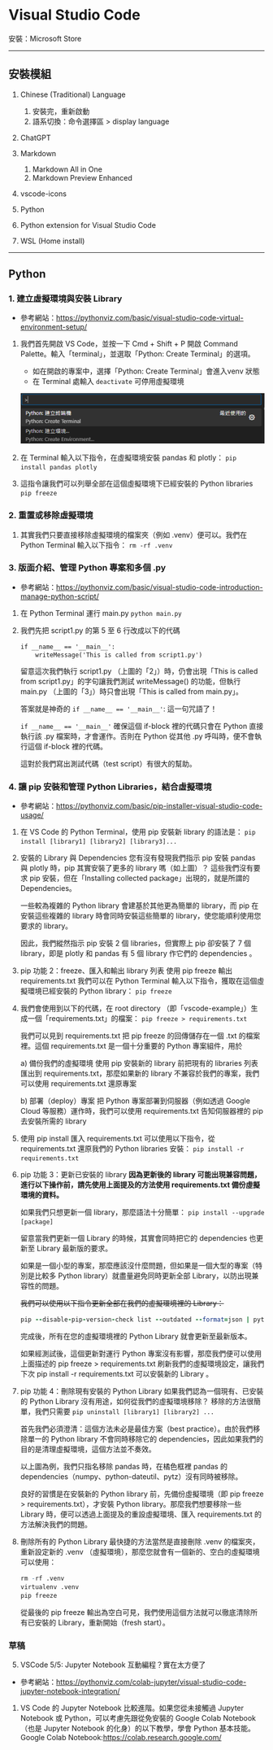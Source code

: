 # Visual Studio Code

安裝：Microsoft Store

---

## 安裝模組

1. Chinese (Traditional) Language
   1) 安裝完，重新啟動
   2) 語系切換：命令選擇區 > display language

2. ChatGPT
3. Markdown
   1) Markdown All in One
   2) Markdown Preview Enhanced
4. vscode-icons
5. Python
6. Python extension for Visual Studio Code
7. WSL (Home install)

---

## Python

### 1. 建立虛擬環境與安裝 Library

- 參考網站：<https://pythonviz.com/basic/visual-studio-code-virtual-environment-setup/>

1. 我們首先開啟 VS Code，並按一下 Cmd + Shift + P 開啟 Command Palette。輸入「terminal」，並選取「Python: Create Terminal」的選項。
   - 如在開啟的專案中，選擇「Python: Create Terminal」會進入venv 狀態
   - 在 Terminal 處輸入 `deactivate` 可停用虛擬環境

    ![Alt text](.\images/image.png)

2. 在 Terminal 輸入以下指令，在虛擬環境安裝 pandas 和  plotly：
        `pip install pandas plotly`
3. 這指令讓我們可以列舉全部在這個虛擬環境下已經安裝的 Python libraries
       `pip freeze`

### 2. 重置或移除虛擬環境

1. 其實我們只要直接移除虛擬環境的檔案夾（例如 .venv）便可以。我們在 Python Terminal 輸入以下指令：
        `rm -rf .venv`

### 3. 版面介紹、管理 Python 專案和多個 .py

- 參考網站：<https://pythonviz.com/basic/visual-studio-code-introduction-manage-python-script/>

1. 在 Python Terminal 運行 main.py
        `python main.py`

2. 我們先把 script1.py 的第 5 至 6 行改成以下的代碼

    ```ruby{.line-numbers}
    if __name__ == '__main__':
        writeMessage('This is called from script1.py')
    ```

    留意這次我們執行 script1.py （上圖的「2」）時，仍會出現「This is called from script1.py」的字句讓我們測試 writeMessage() 的功能，但執行 main.py （上圖的「3」）時只會出現「This is called from main.py」。

    答案就是神奇的 `if __name__ == '__main__'`: 這一句咒語了！

    `if __name__ == '__main__'` 確保這個 if-block 裡的代碼只會在 Python 直接執行該 .py 檔案時，才會運作。否則在 Python 從其他 .py 呼叫時，便不會執行這個 if-block 裡的代碼。

    這對於我們寫出測試代碼（test script）有很大的幫助。

### 4. 讓 pip 安裝和管理 Python Libraries，結合虛擬環境

- 參考網站：<https://pythonviz.com/basic/pip-installer-visual-studio-code-usage/>

1. 在 VS Code 的 Python Terminal，使用 pip 安裝新 library 的語法是：
    `pip install [library1] [library2] [library3]...`

2. 安裝的 Library 與 Dependencies
    您有沒有發現我們指示 pip 安裝 pandas 與 plotly 時，pip 其實安裝了更多的 library 嗎（如上圖）？
    這些我們沒有要求 pip 安裝，但在「Installing collected package」出現的，就是所謂的 Dependencies。

    一些較為複雜的 Python library 會建基於其他更為簡單的 library，而 pip 在安裝這些複雜的 library 時會同時安裝這些簡單的 library，使您能順利使用您要求的 library。

    因此，我們縱然指示 pip 安裝 2 個 libraries，但實際上 pip 卻安裝了 7 個 library，即是 plotly 和 pandas 有 5 個 library 作它們的 dependencies 。

3. pip 功能 2：freeze、匯入和輸出 library 列表
    使用 pip freeze 輸出 requirements.txt
    我們可以在 Python Terminal 輸入以下指令，獲取在這個虛擬環境已經安裝的 Python library：
     `pip freeze`

4. 我們會使用到以下的代碼，在 root directory （即「vscode-example」）生成一個「requirements.txt」的檔案：
     `pip freeze > requirements.txt`

    我們可以見到 requirements.txt 把 pip freeze 的回傳儲存在一個 .txt 的檔案裡。這個 requirements.txt 是一個十分重要的 Python 專案組件，用於

    a) 備份我們的虛擬環境
        使用 pip 安裝新的 library 前把現有的 libraries 列表匯出到 requirements.txt，那麼如果新的 library 不兼容於我們的專案，我們可以使用 requirements.txt 還原專案

    b) 部署（deploy）專案
        把 Python 專案部署到伺服器（例如透過 Google Cloud 等服務）運作時，我們可以使用 requirements.txt 告知伺服器裡的 pip 去安裝所需的 library

5. 使用 pip install 匯入 requirements.txt
    可以使用以下指令，從 requirements.txt 還原我們的 Python libraries 安裝：
     `pip install -r requirements.txt`

6. pip 功能 3：更新已安裝的 library
    **因為更新後的 library 可能出現兼容問題，進行以下操作前，請先使用上面提及的方法使用 requirements.txt 備份虛擬環境的資料。**

    如果我們只想更新一個 library，那麼語法十分簡單：
    `pip install --upgrade [package]`

    留意當我們更新一個 Library 的時候，其實會同時把它的 dependencies 也更新至 Library 最新版的要求。

    如果是一個小型的專案，那麼應該沒什麼問題，但如果是一個大型的專案（特別是比較多 Python library）就盡量避免同時更新全部 Library，以防出現兼容性的問題。

    ~~我們可以使用以下指令更新全部在我們的虛擬環境裡的 Library：~~

    ```ruby
    pip --disable-pip-version-check list --outdated --format=json | python -c "import json, sys; print('\n'.join([x['name'] for x in json.load(sys.stdin)]))"| xargs -n1 pip install -U
    ```

    完成後，所有在您的虛擬環境裡的 Python Library 就會更新至最新版本。

    如果經測試後，這個更新對運行 Python 專案沒有影響，那麼我們便可以使用上面描述的 pip freeze > requirements.txt 刷新我們的虛擬環境設定，讓我們下次 pip install -r requirements.txt 可以安裝新的 Library 。

7. pip 功能 4：刪除現有安裝的 Python Library
    如果我們認為一個現有、已安裝的 Python Library 沒有用途，如何從我們的虛擬環境移除？
    移除的方法很簡單，我們只需要
    `pip uninstall [library1] [library2] ...`

    首先我們必須澄清：這個方法未必是最佳方案（best practice）。由於我們移除單一的 Python library 不會同時移除它的 dependencies，因此如果我們的目的是清理虛擬環境，這個方法並不奏效。

    以上圖為例，我們只指名移除 pandas 時，在橘色框裡 pandas 的 dependencies（numpy、python-dateutil、pytz）沒有同時被移除。

    良好的習慣是在安裝新的 Python library 前，先備份虛擬環境（即 pip freeze > requirements.txt），才安裝 Python library。那麼我們想要移除一些 Library 時，便可以透過上面提及的重設虛擬環境、匯入 requirements.txt 的方法解決我們的問題。

8. 刪除所有的 Python Library
    最快捷的方法當然是直接刪除 .venv 的檔案夾，重新設定新的 .venv （虛擬環境），那麼您就會有一個新的、空白的虛擬環境可以使用：

    ```r {.line-numbers}
    rm -rf .venv
    virtualenv .venv
    pip freeze
    ```

    從最後的 pip freeze 輸出為空白可見，我們使用這個方法就可以徹底清除所有已安裝的 Library，重新開始（fresh start）。

### 草稿
5. VSCode 5/5: Jupyter Notebook 互動編程？實在太方便了

- 參考網站：<https://pythonviz.com/colab-jupyter/visual-studio-code-jupyter-notebook-integration/>

1. VS Code 的 Jupyter Notebook 比較進階。如果您從未接觸過 Jupyter Notebook 或 Python，可以考慮先跟從免安裝的 Google Colab Notebook（也是 Jupyter Notebook 的化身）的以下教學，學會 Python 基本技能。
        Google Colab Notebook:<https://colab.research.google.com/>
